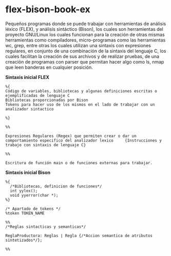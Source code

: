 # flex-bison-book-ex

Pequeños programas donde se puede trabajar con herramientas de análisis léxico (FLEX), y análisis sintáctico (Bison), los cuales son herramientas del proyecto GNU/Linux los cuales funcionan para la creación de otras mismas herramientas como compiladores, micro-programas como las herramientas wc, grep, entre otras los cuales utilizan una sintaxis con expresiones regulares, en conjunto de una combinación de la sintaxis del lenguaje C, los cuales facilitan la creación de sus archivos y de realizar pruebas, de una creación de programas con parser que permitan hacer algo como ls, nmap que leen banderas en cualquier posición.

__Sintaxis inicial FLEX__

```
%{
Código de variables, bibliotecas y algunas definiciones escritas o ejemplificadas de lenguaje C
Bibliotecas proporcionadas por Bison
Tokens para hacer uso de los mismos en el lado de trabajar con un analizador sintactico

%}

%%

Expresiones Regulares (Regex) que permiten crear o dar un comportamiento especifico del analizador lexico     {Instrucciones y trabajo con sintaxis de lenguaje C}

%%

Escritura de función main o de funciones externas para trabajar.

```

__Sintaxis inicial Bison__

```
%{
  /*Bibliotecas, definicion de funciones*/
  int yylex();
  void yyerror(char *);
%}

/* Apartado de tokens */
%token TOKEN_NAME

%%
/*Reglas sintacticas y semanticas*/

ReglaProductora: Reglas | Regla {/*Accion semantica de atributos sintetizados*/};

%%
```
